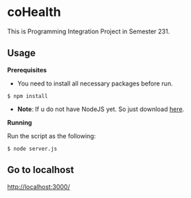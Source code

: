 # coHealth
This is Programming Integration Project in Semester 231. 
## Usage
**Prerequisites**
- You need to install all necessary packages before run.

```
$ npm install
```
- **Note**: If u do not have NodeJS yet. So just download [here](https://nodejs.org/en/download/).

**Running**

Run the script as the following:

```
$ node server.js
```

## Go to localhost

[http://localhost:3000/](http://localhost:3000/)
